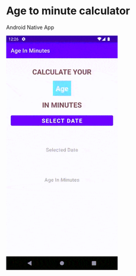 # Age to minute calculator

Android Native App

<img src="https://github.com/mdshadatrahman/age-in-minute-android-native/blob/main/Images/ss.gif" width="300"/>

